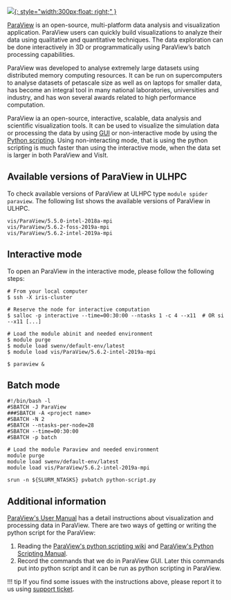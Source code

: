 [![](https://www.paraview.org/wp-content/uploads/2018/02/ParaView_Logo.svg){: style="width:300px;float: right;" }](https://www.paraview.org/)

[ParaView](https://www.paraview.org/) is an open-source, multi-platform data analysis
and visualization application. ParaView users can quickly build visualizations
to analyze their data using qualitative and quantitative techniques.
The data exploration can be done interactively in 3D or programmatically
using ParaView’s batch processing capabilities.

ParaView was developed to analyse extremely large datasets using distributed
memory computing resources. It can be run on supercomputers to analyse datasets of
petascale size as well as on laptops for smaller data, has become an integral tool
in many national laboratories, universities and industry,
and has won several awards related to high performance computation.

ParaView ia an open-source, interactive, scalable, data analysis and
scientific visualization tools. It can be used to visualize the
simulation data or processing the data by using [GUI](https://www.paraview.org/Wiki/Beginning_GUI) or non-interactive
mode by using the [Python scripting](https://www.paraview.org/Wiki/ParaView/Python_Scripting). Using non-interacting mode,
that is using the python scripting is much faster than using the interactive mode,
when the data set is larger in both ParaView and VisIt.


## Available versions of ParaView in ULHPC
To check available versions of ParaView at ULHPC type `module spider paraview`.
The following list shows the available versions of ParaView in ULHPC.
```shell
vis/ParaView/5.5.0-intel-2018a-mpi
vis/ParaView/5.6.2-foss-2019a-mpi
vis/ParaView/5.6.2-intel-2019a-mpi
```

## Interactive mode
To open an ParaView in the interactive mode, please follow the following steps:

```shell
# From your local computer
$ ssh -X iris-cluster

# Reserve the node for interactive computation
$ salloc -p interactive --time=00:30:00 --ntasks 1 -c 4 --x11  # OR si --x11 [...]

# Load the module abinit and needed environment
$ module purge 
$ module load swenv/default-env/latest
$ module load vis/ParaView/5.6.2-intel-2019a-mpi

$ paraview &
```

## Batch mode
```shell
#!/bin/bash -l
#SBATCH -J ParaView
###SBATCH -A <project name>
#SBATCH -N 2
#SBATCH --ntasks-per-node=28
#SBATCH --time=00:30:00
#SBATCH -p batch

# Load the module Paraview and needed environment
module purge 
module load swenv/default-env/latest
module load vis/ParaView/5.6.2-intel-2019a-mpi

srun -n ${SLURM_NTASKS} pvbatch python-script.py
```

## Additional information
[ParaView's User Manual](https://www.paraview.org/Wiki/The_ParaView_Tutorial) has a
detail instructions about visualization and processing data in ParaView. There are two
ways of getting or writing the python script for the ParaView:

1. Reading the [ParaView's python scripting wiki](https://www.paraview.org/Wiki/ParaView/Python_Scripting) and [ParaView's Python Scripting Manual](https://www.paraview.org/Wiki/ParaView/Python_Scripting).
2. Record the commands that we do in ParaView GUI. Later this commands put into python script and it can be run as python scripting in ParaView.



!!! tip
    If you find some issues with the instructions above,
    please report it to us using [support ticket](https://hpc.uni.lu/support).
